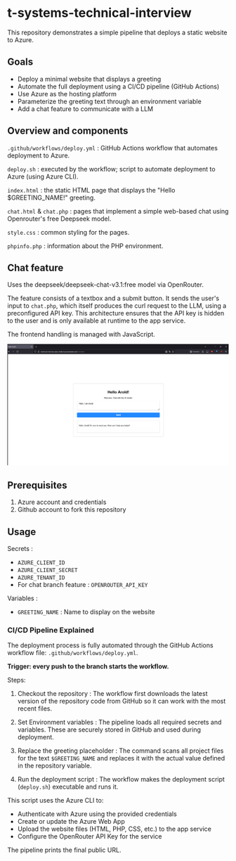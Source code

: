 # t-systems-technical-interview

This repository demonstrates a simple pipeline that deploys a static website to Azure.


## Goals

- Deploy a minimal website that displays a greeting
- Automate the full deployment using a CI/CD pipeline (GitHub Actions)
- Use Azure as the hosting platform
- Parameterize the greeting text through an environment variable
- Add a chat feature to communicate with a LLM

## Overview and components

`.github/workflows/deploy.yml` : GitHub Actions workflow that automates deployment to Azure.

`deploy.sh` : executed by the workflow; script to automate deployment to Azure (using Azure CLI).

`index.html` : the static HTML page that displays the "Hello $GREETING_NAME!" greeting.

`chat.html` & `chat.php` : pages that implement a simple web-based chat using Openrouter's free Deepseek model.

`style.css` : common styling for the pages.

`phpinfo.php` : information about the PHP environment.

## Chat feature

Uses the deepseek/deepseek-chat-v3.1:free model via OpenRouter.

The feature consists of a textbox and a submit button. It sends the user's input to ``chat.php``, which itself produces the curl request to the LLM, using a preconfigured API key.
This architecture ensures that the API key is hidden to the user and is only available at runtime to the app service.

The frontend handling is managed with JavaScript.

![Chat Interface](chat-interface.png)


## Prerequisites

1. Azure account and credentials
2. Github account to fork this repository

## Usage

Secrets :
- `AZURE_CLIENT_ID`
- `AZURE_CLIENT_SECRET`
- `AZURE_TENANT_ID`
- For chat branch feature : `OPENROUTER_API_KEY`

Variables :
- `GREETING_NAME` : Name to display on the website

### CI/CD Pipeline Explained

The deployment process is fully automated through the GitHub Actions workflow file: `.github/workflows/deploy.yml`.


**Trigger: every push to the branch starts the workflow.**

Steps:

1. Checkout the repository : 
The workflow first downloads the latest version of the repository code from GitHub so it can work with the most recent files.

2. Set Environment variables :
The pipeline loads all required secrets and variables. These are securely stored in GitHub and used during deployment.

3. Replace the greeting placeholder :
The command scans all project files for the text ``$GREETING_NAME`` and replaces it with the actual value defined in the repository variable.

4. Run the deployment script :
The workflow makes the deployment script (``deploy.sh``) executable and runs it.

This script uses the Azure CLI to:
- Authenticate with Azure using the provided credentials
- Create or update the Azure Web App
- Upload the website files (HTML, PHP, CSS, etc.) to the app service
- Configure the OpenRouter API Key for the service


The pipeline prints the final public URL.